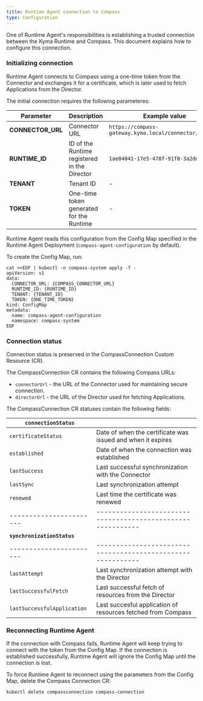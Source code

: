 ```yaml
---
title: Runtime Agent connection to Compass
type: Configuration
---
```


One of Runtime Agent's responsibilities is establishing a trusted connection between the Kyma Runtime and Compass. This document explains how to configure this connection. 

### Initializing connection 

Runtime Agent connects to Compass using a one-time token from the Connector and exchanges it for a certificate, which is later used to fetch Applications from the Director. 

The initial connection requires the following parameteres:

| **Parameter** | **Description** | **Example value** |
|---------------|-----------------|-------------------|
| **CONNECTOR_URL** | Connector URL | `https://compass-gateway.kyma.local/connector/graphql` |
| **RUNTIME_ID** | ID of the Runtime registered in the Director | `1ae04041-17e5-478f-91f8-3a2ddc7700de` |
| **TENANT** | Tenant ID  | - |
| **TOKEN** | One-time token generated for the Runtime | - |

Runtime Agent reads this configuration from the Config Map specified in the Runtime Agent Deployment (`compass-agent-configuration` by default).

To create the Config Map, run:
```
cat <<EOF | kubectl -n compass-system apply -f -
apiVersion: v1
data:
  CONNECTOR_URL: {COMPASS_CONNECTOR_URL}
  RUNTIME_ID: {RUNTIME_ID}
  TENANT: {TENANT_ID}
  TOKEN: {ONE_TIME_TOKEN}
kind: ConfigMap
metadata:
  name: compass-agent-configuration
  namespace: compass-system
EOF
```

### Connection status

Connection status is preserved in the CompassConnection Custom Resource (CR).

The CompassConnection CR contains the following Compass URLs:
- `connectorUrl` - the URL of the Connector used for maintaining secure connection.
- `directorUrl` - the URL of the Director used for fetching Applications.

The CompassConnection CR statuses contain the following fields:

| **`connectionStatus`** |                                                          |
|-----------------------|-----------------------------------------------------------|
| `certificateStatus`   | Date of when the certificate was issued and when it expires |
| `established`         | Date of when the connection was established               |
| `lastSuccess`         | Last successful synchronization with the Connector        |
| `lastSync`            | Last synchronization attempt                              |
| `renewed`             | Last time the certificate was renewed                     |
|-----------------------|-----------------------------------------------------------|
| **`synchronizationStatus`** |                                                     |
|-----------------------|-----------------------------------------------------------|
| `lastAttempt`         | Last synchronization attempt with the Director                |
| `lastSuccessfulFetch` | Last successful fetch of resources from the Director         |
| `lastSuccessfulApplication` | Last succesful application of resources fetched from Compass |

### Reconnecting Runtime Agent

If the connection with Compass fails, Runtime Agent will keep trying to connect with the token from the Config Map. If the connection is established successfully, Runtime Agent will ignore the Config Map until the connection is lost. 

To force Runtime Agent to reconnect using the parameters from the Config Map, delete the Compass Connection CR:

```
kubectl delete compassconnection compass-connection
```
